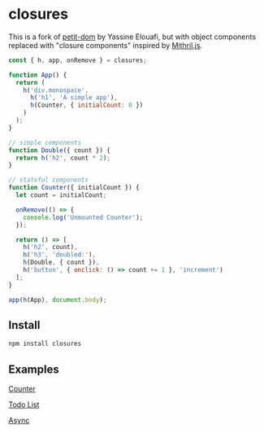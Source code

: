 # closures

This is a fork of [petit-dom](https://github.com/yelouafi/petit-dom) by Yassine Elouafi, but with object components replaced with "closure components" inspired by [Mithril.js](https://mithril.js.org/components.html#closure-component-state).

```js
const { h, app, onRemove } = closures;

function App() {
  return (
    h('div.monospace',
      h('h1', 'A simple app'),
      h(Counter, { initialCount: 0 })
    )
  );
}

// simple components
function Double({ count }) {
  return h('h2', count * 2);
}

// stateful components
function Counter({ initialCount }) {
  let count = initialCount;

  onRemove(() => {
    console.log('Unmounted Counter');
  });

  return () => [
    h('h2', count),
    h('h3', 'doubled:'),
    h(Double, { count }),
    h('button', { onclick: () => count += 1 }, 'increment')
  ];
}

app(h(App), document.body);
```

## Install

```bash
npm install closures
```

## Examples

[Counter](https://keb.url.lol/flems-3-3-2023-0e4393)

[Todo List](https://keb.url.lol/flems-3-3-2023-405d28)

[Async](https://keb.url.lol/flems-3-3-2023-bc6b52)
